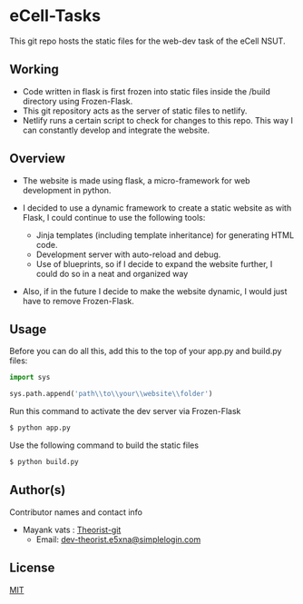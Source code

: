 #  eCell-Tasks
This git repo hosts the static files for the web-dev task of the eCell NSUT.

## Working
* Code written in flask is first frozen into static files inside the /build directory using Frozen-Flask.
* This git repository acts as the server of static files to netlify.
* Netlify runs a certain script to check for changes to this repo. This way I can constantly develop and integrate the website.
## Overview

* The website is made using flask, a micro-framework for web development in python. 
* I decided to use a dynamic framework to create a static website as with Flask, I could continue to use the following tools:

  * Jinja templates (including template inheritance) for generating HTML code.
  * Development server with auto-reload and debug.
  * Use of blueprints, so if I decide to expand the website further, I could do so in a neat and organized way

* Also, if in the future I decide to make the website dynamic, I would just have to remove Frozen-Flask.

## Usage
Before you can do all this, add this to the top of your app.py and build.py files:
```python
import sys

sys.path.append('path\\to\\your\\website\\folder')
```
Run this command to activate the dev server via Frozen-Flask
```bash
$ python app.py
```

Use the following command to build the static files
```bash
$ python build.py
```

## Author(s)

Contributor names and contact info
* Mayank vats : [Theorist-git](https://github.com/Theorist-Git)
  * Email: dev-theorist.e5xna@simplelogin.com
## License

[MIT](https://choosealicense.com/licenses/mit/)